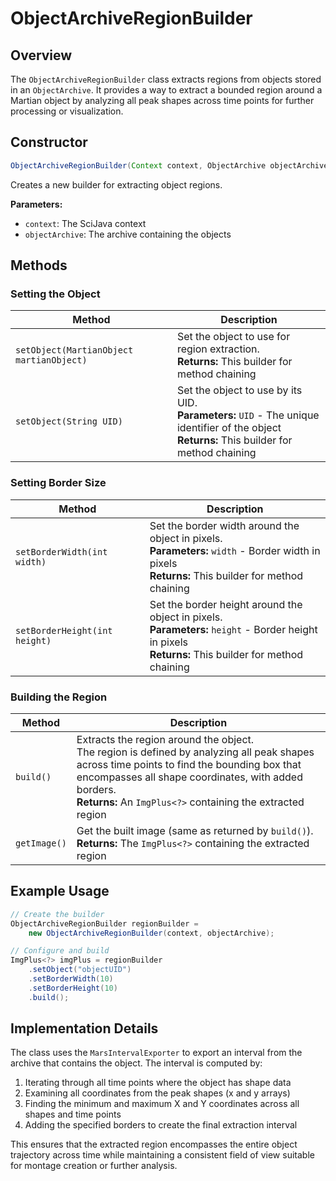 # ObjectArchiveRegionBuilder

## Overview

The `ObjectArchiveRegionBuilder` class extracts regions from objects stored in an `ObjectArchive`. It provides a way to extract a bounded region around a Martian object by analyzing all peak shapes across time points for further processing or visualization.

## Constructor

```java
ObjectArchiveRegionBuilder(Context context, ObjectArchive objectArchive)
```

Creates a new builder for extracting object regions.

**Parameters:**
- `context`: The SciJava context
- `objectArchive`: The archive containing the objects

## Methods

### Setting the Object

| Method | Description |
|--------|-------------|
| `setObject(MartianObject martianObject)` | Set the object to use for region extraction.<br>**Returns:** This builder for method chaining |
| `setObject(String UID)` | Set the object to use by its UID.<br>**Parameters:** `UID` - The unique identifier of the object<br>**Returns:** This builder for method chaining |

### Setting Border Size

| Method | Description |
|--------|-------------|
| `setBorderWidth(int width)` | Set the border width around the object in pixels.<br>**Parameters:** `width` - Border width in pixels<br>**Returns:** This builder for method chaining |
| `setBorderHeight(int height)` | Set the border height around the object in pixels.<br>**Parameters:** `height` - Border height in pixels<br>**Returns:** This builder for method chaining |

### Building the Region

| Method | Description |
|--------|-------------|
| `build()` | Extracts the region around the object.<br>The region is defined by analyzing all peak shapes across time points to find the bounding box that encompasses all shape coordinates, with added borders.<br>**Returns:** An `ImgPlus<?>` containing the extracted region |
| `getImage()` | Get the built image (same as returned by `build()`).<br>**Returns:** The `ImgPlus<?>` containing the extracted region |

## Example Usage

```java
// Create the builder
ObjectArchiveRegionBuilder regionBuilder = 
    new ObjectArchiveRegionBuilder(context, objectArchive);

// Configure and build
ImgPlus<?> imgPlus = regionBuilder
    .setObject("objectUID")
    .setBorderWidth(10)
    .setBorderHeight(10)
    .build();
```

## Implementation Details

The class uses the `MarsIntervalExporter` to export an interval from the archive that contains the object. The interval is computed by:

1. Iterating through all time points where the object has shape data
2. Examining all coordinates from the peak shapes (x and y arrays)
3. Finding the minimum and maximum X and Y coordinates across all shapes and time points
4. Adding the specified borders to create the final extraction interval

This ensures that the extracted region encompasses the entire object trajectory across time while maintaining a consistent field of view suitable for montage creation or further analysis.
